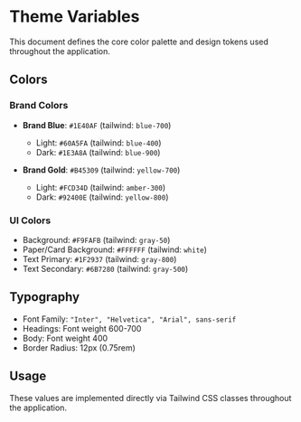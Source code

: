 # Theme Variables

This document defines the core color palette and design tokens used throughout the application.

## Colors

### Brand Colors
- **Brand Blue**: `#1E40AF` (tailwind: `blue-700`)
  - Light: `#60A5FA` (tailwind: `blue-400`)
  - Dark: `#1E3A8A` (tailwind: `blue-900`)

- **Brand Gold**: `#B45309` (tailwind: `yellow-700`)
  - Light: `#FCD34D` (tailwind: `amber-300`)
  - Dark: `#92400E` (tailwind: `yellow-800`)

### UI Colors
- Background: `#F9FAFB` (tailwind: `gray-50`)
- Paper/Card Background: `#FFFFFF` (tailwind: `white`)
- Text Primary: `#1F2937` (tailwind: `gray-800`)
- Text Secondary: `#6B7280` (tailwind: `gray-500`)

## Typography

- Font Family: `"Inter", "Helvetica", "Arial", sans-serif`
- Headings: Font weight 600-700
- Body: Font weight 400
- Border Radius: 12px (0.75rem)

## Usage

These values are implemented directly via Tailwind CSS classes throughout the application.
